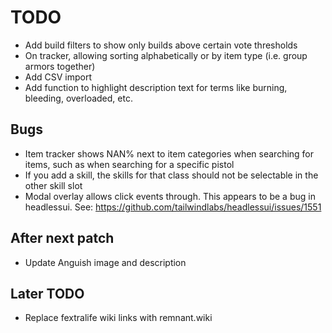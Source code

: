 # TODO

- Add build filters to show only builds above certain vote thresholds
- On tracker, allowing sorting alphabetically or by item type (i.e. group armors together)
- Add CSV import
- Add function to highlight description text for terms like burning, bleeding, overloaded, etc.

## Bugs

- Item tracker shows NAN% next to item categories when searching for items, such as when searching for a specific pistol
- If you add a skill, the skills for that class should not be selectable in the other skill slot
- Modal overlay allows click events through. This appears to be a bug in headlessui. See: https://github.com/tailwindlabs/headlessui/issues/1551

## After next patch

- Update Anguish image and description

## Later TODO

- Replace fextralife wiki links with remnant.wiki
